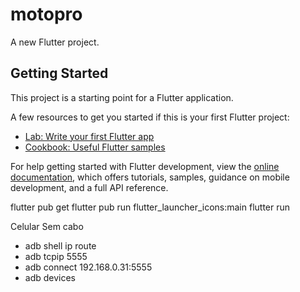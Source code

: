 # motopro

A new Flutter project.

## Getting Started

This project is a starting point for a Flutter application.

A few resources to get you started if this is your first Flutter project:

- [Lab: Write your first Flutter app](https://docs.flutter.dev/get-started/codelab)
- [Cookbook: Useful Flutter samples](https://docs.flutter.dev/cookbook)

For help getting started with Flutter development, view the
[online documentation](https://docs.flutter.dev/), which offers tutorials,
samples, guidance on mobile development, and a full API reference.

flutter pub get
flutter pub run flutter_launcher_icons:main
flutter run

Celular Sem cabo

- adb shell ip route
- adb tcpip 5555
- adb connect 192.168.0.31:5555 
- adb devices